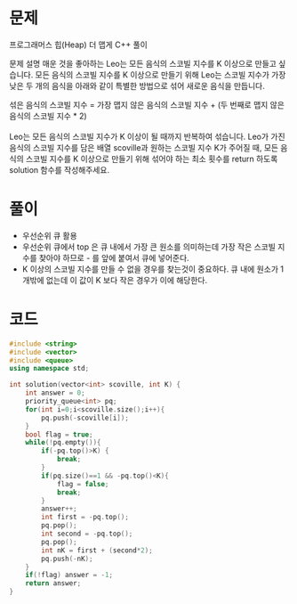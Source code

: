 # 문제
프로그래머스 힙(Heap) 더 맵게 C++ 풀이

문제 설명
매운 것을 좋아하는 Leo는 모든 음식의 스코빌 지수를 K 이상으로 만들고 싶습니다. 모든 음식의 스코빌 지수를 K 이상으로 만들기 위해 Leo는 스코빌 지수가 가장 낮은 두 개의 음식을 아래와 같이 특별한 방법으로 섞어 새로운 음식을 만듭니다.

섞은 음식의 스코빌 지수 = 가장 맵지 않은 음식의 스코빌 지수 + (두 번째로 맵지 않은 음식의 스코빌 지수 * 2)<br><br>
Leo는 모든 음식의 스코빌 지수가 K 이상이 될 때까지 반복하여 섞습니다.
Leo가 가진 음식의 스코빌 지수를 담은 배열 scoville과 원하는 스코빌 지수 K가 주어질 때, 모든 음식의 스코빌 지수를 K 이상으로 만들기 위해 섞어야 하는 최소 횟수를 return 하도록 solution 함수를 작성해주세요.

# 풀이
- 우선순위 큐 활용
- 우선순위 큐에서 top 은 큐 내에서 가장 큰 원소를 의미하는데 가장 작은 스코빌 지수를 찾아야 하므로 - 를 앞에 붙여서 큐에 넣어준다.
- K 이상의 스코빌 지수를 만들 수 없을 경우를 찾는것이 중요하다. 큐 내에 원소가 1개밖에 없는데 이 값이 K 보다 작은 경우가 이에 해당한다.
# 코드
```cpp
#include <string>
#include <vector>
#include <queue>
using namespace std;

int solution(vector<int> scoville, int K) {
    int answer = 0;
    priority_queue<int> pq;
    for(int i=0;i<scoville.size();i++){
        pq.push(-scoville[i]);
    }
    bool flag = true;
    while(!pq.empty()){
        if(-pq.top()>K) {
            break;
        }
        if(pq.size()==1 && -pq.top()<K){
            flag = false;
            break;
        }
        answer++;
        int first = -pq.top();
        pq.pop();
        int second = -pq.top();
        pq.pop();
        int nK = first + (second*2);
        pq.push(-nK);
    }
    if(!flag) answer = -1;
    return answer;
}
```
